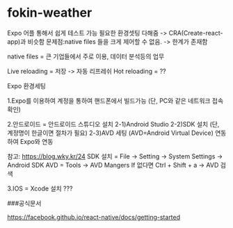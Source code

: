# fokin-weather

Expo 
어플 통해서 쉽게 테스트 가능
필요한 환경셋팅 다해줌 -> CRA(Create-react-app)과 비슷함
문제점:native files 들을 크게 제어할 수 없음.
-> 한계가 존재함

native files = 큰 기업들에서 주로 이용, 데이터 분석등의 업무

Live reloading = 저장 -> 자동 리프레쉬
Hot reloading = ??

Expo 환경세팅 

1.Expo를 이용하여 계정을 통하여 핸드폰에서 빌드가능 (단, PC와 같은 네트워크 접속 확인)


2.안드로이드 = 안드로이드 스튜디오 설치
2-1)Android Studio
2-2)SDK 설치 (단, 계정명이 한글이면 절차가 필요)
2-3)AVD 세팅 (AVD=Android Virtual Device) 연동하여 Expo와 연동

참고: https://blog.wky.kr/24
SDK 설치 = File -> Setting -> System Settings -> Android SDK
AVD = Tools -> AVD Mangers If 없다면 Ctrl + Shift + a -> AVD 검색

3.IOS = Xcode 설치
???








###공식문서

https://facebook.github.io/react-native/docs/getting-started

